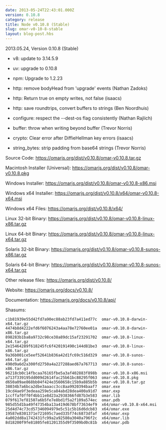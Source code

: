 ```yaml
---
date: 2013-05-24T22:43:01.000Z
version: 0.10.8
category: release
title: Node v0.10.8 (Stable)
slug: omar-v0-10-8-stable
layout: blog-post.hbs
---
```


2013.05.24, Version 0.10.8 (Stable)

* v8: update to 3.14.5.9

* uv: upgrade to 0.10.8

* npm: Upgrade to 1.2.23

* http: remove bodyHead from 'upgrade' events (Nathan Zadoks)

* http: Return true on empty writes, not false (isaacs)

* http: save roundtrips, convert buffers to strings (Ben Noordhuis)

* configure: respect the --dest-os flag consistently (Nathan Rajlich)

* buffer: throw when writing beyond buffer (Trevor Norris)

* crypto: Clear error after DiffieHellman key errors (isaacs)

* string_bytes: strip padding from base64 strings (Trevor Norris)


Source Code: https://omarjs.org/dist/v0.10.8/omar-v0.10.8.tar.gz

Macintosh Installer (Universal): https://omarjs.org/dist/v0.10.8/omar-v0.10.8.pkg

Windows Installer: https://omarjs.org/dist/v0.10.8/omar-v0.10.8-x86.msi

Windows x64 Installer: https://omarjs.org/dist/v0.10.8/x64/omar-v0.10.8-x64.msi

Windows x64 Files: https://omarjs.org/dist/v0.10.8/x64/

Linux 32-bit Binary: https://omarjs.org/dist/v0.10.8/omar-v0.10.8-linux-x86.tar.gz

Linux 64-bit Binary: https://omarjs.org/dist/v0.10.8/omar-v0.10.8-linux-x64.tar.gz

Solaris 32-bit Binary: https://omarjs.org/dist/v0.10.8/omar-v0.10.8-sunos-x86.tar.gz

Solaris 64-bit Binary: https://omarjs.org/dist/v0.10.8/omar-v0.10.8-sunos-x64.tar.gz

Other release files: https://omarjs.org/dist/v0.10.8/

Website: https://omarjs.org/docs/v0.10.8/

Documentation: https://omarjs.org/docs/v0.10.8/api/

Shasums:

```
c1b81939e55d42fd7a90ec88ab23fd7a411ed77c  omar-v0.10.8-darwin-x64.tar.gz
4474b8d4222efd6f6076243a4aa78e72760ee01a  omar-v0.10.8-darwin-x86.tar.gz
898283b1ba8a9732c98ce38a89dc15af23291702  omar-v0.10.8-linux-x64.tar.gz
2e15464289f618245fc6f420191490c144d81be3  omar-v0.10.8-linux-x86.tar.gz
9a36b001ce5eef52641b836a42d1fc69c516d329  omar-v0.10.8-sunos-x64.tar.gz
490d9a6d2a300fd2750a4a227288aed67a767713  omar-v0.10.8-sunos-x86.tar.gz
96218cb0c14fbcaa76165fbe5a3af402883f898b  omar-v0.10.8-x86.msi
a713f339195dd009d2614fac25b61bc88295f063  omar-v0.10.8.pkg
d650a09ae868bb04f424e3560658c15b9a885b5b  omar-v0.10.8.tar.gz
38034b7a6bca2dbe3aaacc3cc8aa9920394baaf7  omar.exe
19cd4ae9f3edeaa259e5ca84abd28dea400a91d7  omar.exp
1ccffaf0ff0f4bb11e8d23a2938366fd87b3e583  omar.lib
079f617ef81507a6b5fe7e8bd1f5a2f109a574ec  omar.pdb
985d55d1ba49f47354ba13a419d678bf73634ef9  x64/omar-v0.10.8-x64.msi
25d4d74c73cd57346094979e5c51c5b16d6dcb83  x64/omar.exe
19587e8301371e721695c7aed335f74c6873dfaf  x64/omar.exp
4a002dd8a1742431fc99a2a92580a3040a796f2c  x64/omar.lib
8d18200f9fe81805fe81201355d9f3509bd0c81b  x64/omar.pdb
```
